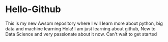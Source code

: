 # Hello-Github
This is my new Awsom  repository where I will learn more about python, big data and machine learning
Hola! I am just learning about github, New to Data Science and very passionate about it now. Can't wait to get started 
